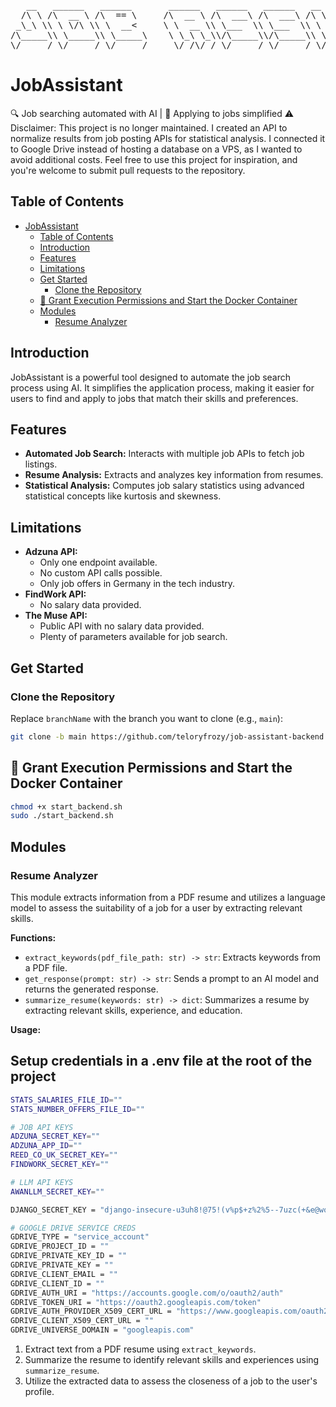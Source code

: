 <pre>
   __   ______   ______       ______   ______   ______   __   ______   ______  ______   __   __   ______  
  /\ \ /\  __ \ /\  == \     /\  __ \ /\  ___\ /\  ___\ /\ \ /\  ___\ /\__  _\/\  __ \ /\ "-.\ \ /\__  _\
 _\_\ \\ \ \/\ \\ \  __<     \ \  __ \\ \___  \\ \___  \\ \ \\ \___  \\/_/\ \/\ \  __ \\ \ \-.  \\/_/\ \/
/\_____\\ \_____\\ \_____\    \ \_\ \_\\/\_____\\/\_____\\ \_\\/\_____\  \ \_\ \ \_\ \_\\ \_\\"\_\  \ \_\
\/_____/ \/_____/ \/_____/     \/_/\/_/ \/_____/ \/_____/ \/_/ \/_____/   \/_/  \/_/\/_/ \/_/ \/_/   \/_/
</pre>

# JobAssistant

🔍 Job searching automated with AI | 🎯 Applying to jobs simplified
⚠️ Disclaimer: This project is no longer maintained. I created an API to normalize results from job posting APIs for statistical analysis. I connected it to Google Drive instead of hosting a database on a VPS, as I wanted to avoid additional costs. Feel free to use this project for inspiration, and you're welcome to submit pull requests to the repository.

## Table of Contents

- [JobAssistant](#jobassistant)
  - [Table of Contents](#table-of-contents)
  - [Introduction](#introduction)
  - [Features](#features)
  - [Limitations](#limitations)
  - [Get Started](#get-started)
    - [Clone the Repository](#clone-the-repository)
  - [🐋 Grant Execution Permissions and Start the Docker Container](#-grant-execution-permissions-and-start-the-docker-container)
  - [Modules](#modules)
    - [Resume Analyzer](#resume-analyzer)

## Introduction

JobAssistant is a powerful tool designed to automate the job search process using AI. It simplifies the application process, making it easier for users to find and apply to jobs that match their skills and preferences.

## Features

- **Automated Job Search:** Interacts with multiple job APIs to fetch job listings.
- **Resume Analysis:** Extracts and analyzes key information from resumes.
- **Statistical Analysis:** Computes job salary statistics using advanced statistical concepts like kurtosis and skewness.

## Limitations

- **Adzuna API:**
  - Only one endpoint available.
  - No custom API calls possible.
  - Only job offers in Germany in the tech industry.
- **FindWork API:**
  - No salary data provided.
- **The Muse API:**
  - Public API with no salary data provided.
  - Plenty of parameters available for job search.

## Get Started

### Clone the Repository

Replace `branchName` with the branch you want to clone (e.g., `main`):

```bash
git clone -b main https://github.com/teloryfrozy/job-assistant-backend
```

## 🐋 Grant Execution Permissions and Start the Docker Container

```bash
chmod +x start_backend.sh
sudo ./start_backend.sh
```

## Modules

### Resume Analyzer

This module extracts information from a PDF resume and utilizes a language model to assess the suitability of a job for a user by extracting relevant skills.

**Functions:**

- `extract_keywords(pdf_file_path: str) -> str`: Extracts keywords from a PDF file.
- `get_response(prompt: str) -> str`: Sends a prompt to an AI model and returns the generated response.
- `summarize_resume(keywords: str) -> dict`: Summarizes a resume by extracting relevant skills, experience, and education.

**Usage:**

## Setup credentials in a .env file at the root of the project
```bash
STATS_SALARIES_FILE_ID=""
STATS_NUMBER_OFFERS_FILE_ID=""

# JOB API KEYS
ADZUNA_SECRET_KEY=""
ADZUNA_APP_ID=""
REED_CO_UK_SECRET_KEY=""
FINDWORK_SECRET_KEY=""

# LLM API KEYS
AWANLLM_SECRET_KEY=""

DJANGO_SECRET_KEY = "django-insecure-u3uh8!@75!(v%p$+z%2%5--7uzc(+&e@wo=agw1io74#m)4%id"

# GOOGLE DRIVE SERVICE CREDS
GDRIVE_TYPE = "service_account"
GDRIVE_PROJECT_ID = ""
GDRIVE_PRIVATE_KEY_ID = ""
GDRIVE_PRIVATE_KEY = ""
GDRIVE_CLIENT_EMAIL = ""
GDRIVE_CLIENT_ID = ""
GDRIVE_AUTH_URI = "https://accounts.google.com/o/oauth2/auth"
GDRIVE_TOKEN_URI = "https://oauth2.googleapis.com/token"
GDRIVE_AUTH_PROVIDER_X509_CERT_URL = "https://www.googleapis.com/oauth2/v1/certs"
GDRIVE_CLIENT_X509_CERT_URL = ""
GDRIVE_UNIVERSE_DOMAIN = "googleapis.com"
```

1. Extract text from a PDF resume using `extract_keywords`.
2. Summarize the resume to identify relevant skills and experiences using `summarize_resume`.
3. Utilize the extracted data to assess the closeness of a job to the user's profile.
